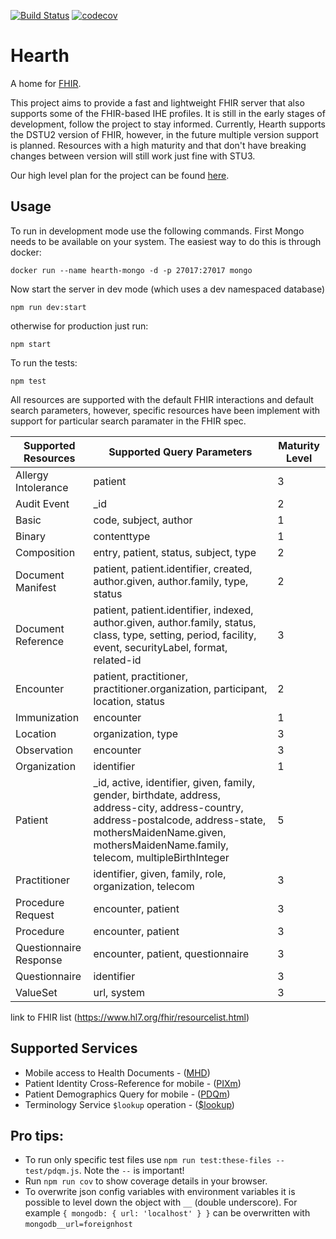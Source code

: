 [![Build Status](https://travis-ci.org/jembi/hearth.svg?branch=master)](https://travis-ci.org/jembi/hearth) [![codecov](https://codecov.io/gh/jembi/hearth/branch/master/graph/badge.svg)](https://codecov.io/gh/jembi/hearth)

# Hearth
A home for [FHIR](http://hl7.org/fhir/).

This project aims to provide a fast and lightweight FHIR server that also supports some of the FHIR-based IHE profiles. It is still in the early stages of development, follow the project to stay informed. Currently, Hearth supports the DSTU2 version of FHIR, however, in the future multiple version support is planned. Resources with a high maturity and that don't have breaking changes between version will still work just fine with STU3.

Our high level plan for the project can be found [here](https://docs.google.com/document/d/1wJr-A0xJFEwwR9y5c5tVGb0_rH7IQFBJRhMNRU31Fis/edit?usp=sharing).

## Usage
To run in development mode use the following commands. First Mongo needs to be available on your system. The easiest way to do this is through docker:

```
docker run --name hearth-mongo -d -p 27017:27017 mongo
```
Now start the server in dev mode (which uses a dev namespaced database)
```
npm run dev:start
```
otherwise for production just run:
```
npm start
```

To run the tests:
```
npm test
```

All resources are supported with the default FHIR interactions and default search parameters, however, specific resources have been implement with support for particular search paramater in the FHIR spec.

| Supported Resources    | Supported Query Parameters | Maturity Level |
| ---------------------- | -------------------------- | -------------- |
| Allergy Intolerance    | patient | 3 |
| Audit Event            | _id | 2 |
| Basic                  | code, subject, author | 1 |
| Binary                 | contenttype | 1 |
| Composition            | entry, patient, status, subject, type | 2 |
| Document Manifest      | patient, patient.identifier, created, author.given, author.family, type, status | 2 |
| Document Reference     | patient, patient.identifier, indexed, author.given, author.family, status, class, type, setting, period, facility, event, securityLabel, format, related-id | 3 |
| Encounter              | patient, practitioner, practitioner.organization, participant, location, status | 2 |
| Immunization           | encounter | 1 |
| Location               | organization, type | 3 |
| Observation            | encounter | 3 |
| Organization           | identifier | 1 |
| Patient                | _id, active, identifier, given, family, gender, birthdate, address, address-city, address-country, address-postalcode, address-state, mothersMaidenName.given, mothersMaidenName.family, telecom, multipleBirthInteger | 5 |
| Practitioner           | identifier, given, family, role, organization, telecom | 3 |
| Procedure Request      | encounter, patient | 3 |
| Procedure              | encounter, patient | 3 |
| Questionnaire Response | encounter, patient, questionnaire | 3 |
| Questionnaire          | identifier | 3 |
| ValueSet               | url, system | 3 |

link to FHIR list (https://www.hl7.org/fhir/resourcelist.html)

## Supported Services
* Mobile access to Health Documents - ([MHD](http://www.ihe.net/uploadedFiles/Documents/ITI/IHE_ITI_Suppl_MHD.pdf))
* Patient Identity Cross-Reference for mobile - ([PIXm](http://ihe.net/uploadedFiles/Documents/ITI/IHE_ITI_Suppl_PIXm.pdf))
* Patient Demographics Query for mobile - ([PDQm](http://www.ihe.net/uploadedFiles/Documents/ITI/IHE_ITI_Suppl_PDQm.pdf))
* Terminology Service `$lookup` operation - ([$lookup](https://www.hl7.org/fhir/DSTU2/valueset-operations.html#lookup))

## Pro tips:
* To run only specific test files use `npm run test:these-files -- test/pdqm.js`. Note the `--` is important!
* Run `npm run cov` to show coverage details in your browser.
* To overwrite json config variables with environment variables it is possible to level down the object with `__` (double underscore).  For example `{ mongodb: { url: 'localhost' } }` can be overwritten with `mongodb__url=foreignhost`
